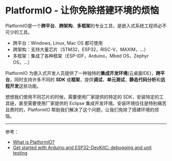 # PlatformIO - 让你免除搭建环境的烦恼

PlatformIO是一个**跨平台**、**跨架构**、**多框架**的专业工具，是嵌入式系统工程师必不可少的工具。

- 跨平台：Windows, Linux, Mac OS 都可使用
- 跨架构：支持大量芯片（STM32，ESP32，RISC-V，MAXIM，...）
- 多框架：集成了各种框架（ESP-IDF，Arduino，Mbed OS，Zephyr OS，...）

PlatformIO 为嵌入式开发人员提供了一种独特的**集成开发环境**(云桌面IDE)，**跨平台**，同时支持许多不同的 **SDK** 或**框架**，提供**调试**，**单元测试**，**静态代码分析**和**远程开发**这些功能。

想想我们使用不同芯片的时候，需要使用厂家提供的特定的 SDK，安装特定的工具链，甚至需要使用厂家提供的 Eclipse 集成开发环境。安装环境往往是特别痛苦且费时的，PlatformIO 帮助我们解决了这个问题，让我们免除了搭建环境的烦恼。



---

参考：

- [What is PlatformIO?](https://docs.platformio.org/en/latest/what-is-platformio.html)
- [Get started with Arduino and ESP32-DevKitC: debugging and unit testing](https://docs.platformio.org/en/latest/tutorials/espressif32/arduino_debugging_unit_testing.html)